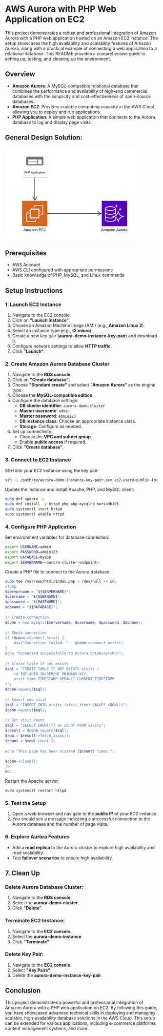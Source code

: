 # AWS Aurora with PHP Web Application on EC2

This project demonstrates a robust and professional integration of Amazon Aurora with a PHP web application hosted on an Amazon EC2 instance. The setup showcases the high availability and scalability features of Amazon Aurora, along with a practical example of connecting a web application to a relational database. This README provides a comprehensive guide to setting up, testing, and cleaning up the environment.

## Overview

- **Amazon Aurora**: A MySQL-compatible relational database that combines the performance and availability of high-end commercial databases with the simplicity and cost-effectiveness of open-source databases.
- **Amazon EC2**: Provides scalable computing capacity in the AWS Cloud, allowing you to deploy and run applications.
- **PHP Application**: A simple web application that connects to the Aurora database to log and display page visits.

## General Design Solution: 

![Diagram of the project](./07_awsaurora.png)


## Prerequisites

- AWS Account
- AWS CLI configured with appropriate permissions
- Basic knowledge of PHP, MySQL, and Linux commands

## Setup Instructions

### 1. Launch EC2 Instance

1. Navigate to the EC2 console.
2. Click on **"Launch Instance"**.
3. Choose an Amazon Machine Image (AMI) (e.g., **Amazon Linux 2**).
4. Select an instance type (e.g., **t2.micro**).
5. Create a new key pair (**aurora-demo-instance-key-pair**) and download it.
6. Configure network settings to allow **HTTP traffic**.
7. Click **"Launch"**.

### 2. Create Amazon Aurora Database Cluster

1. Navigate to the **RDS console**.
2. Click on **"Create database"**.
3. Choose **"Standard create"** and select **"Amazon Aurora"** as the engine type.
4. Choose the **MySQL-compatible edition**.
5. Configure the database settings:
   - **DB cluster identifier**: `aurora-demo-cluster`
   - **Master username**: `admin`
   - **Master password**: `admin123`
   - **DB instance class**: Choose an appropriate instance class.
   - **Storage**: Configure as needed.
6. Set up connectivity:
   - Choose the **VPC and subnet group**.
   - Enable **public access** if required.
7. Click **"Create database"**.

### 3. Connect to EC2 Instance

SSH into your EC2 instance using the key pair:

```bash
ssh -i /path/to/aurora-demo-instance-key-pair.pem ec2-user@<public-ip>
```

Update the instance and install Apache, PHP, and MySQL client:

```bash
sudo dnf update -y
sudo dnf install -y httpd php php-mysqlnd mariadb105
sudo systemctl start httpd
sudo systemctl enable httpd
```

### 4. Configure PHP Application

Set environment variables for database connection:

```bash
export USERNAME=admin
export PASSWORD=admin123
export DATABASE=myapp
export SERVERNAME=<aurora-cluster-endpoint>
```

Create a PHP file to connect to the Aurora database:

```bash
sudo tee /var/www/html/index.php > /dev/null << EOL
<?php
$servername = "${SERVERNAME}";
$username = "${USERNAME}";
$password = "${PASSWORD}";
$dbname = "${DATABASE}";

// Create connection
$conn = new mysqli($servername, $username, $password, $dbname);

// Check connection
if ($conn->connect_error) {
    die("Connection failed: " . $conn->connect_error);
}
echo "Connected successfully to Aurora database!<br>";

// Create table if not exists
$sql = "CREATE TABLE IF NOT EXISTS visits (
    id INT AUTO_INCREMENT PRIMARY KEY,
    visit_time TIMESTAMP DEFAULT CURRENT_TIMESTAMP
)";
$conn->query($sql);

// Insert new visit
$sql = "INSERT INTO visits (visit_time) VALUES (NOW())";
$conn->query($sql);

// Get visit count
$sql = "SELECT COUNT(*) as count FROM visits";
$result = $conn->query($sql);
$row = $result->fetch_assoc();
$count = $row['count'];

echo "This page has been visited {$count} times.";

$conn->close();
?>
EOL
```

Restart the Apache server:

```bash
sudo systemctl restart httpd
```

### 5. Test the Setup

1. Open a web browser and navigate to the **public IP** of your EC2 instance.
2. You should see a message indicating a successful connection to the Aurora database and the number of page visits.

### 6. Explore Aurora Features

- Add a **read replica** to the Aurora cluster to explore high availability and read scalability.
- Test **failover scenarios** to ensure high availability.

## 7. Clean Up

### Delete Aurora Database Cluster:

1. Navigate to the **RDS console**.
2. Select the **aurora-demo-cluster**.
3. Click **"Delete"**.

### Terminate EC2 Instance:

1. Navigate to the **EC2 console**.
2. Select the **aurora-demo-instance**.
3. Click **"Terminate"**.

### Delete Key Pair:

1. Navigate to the **EC2 console**.
2. Select **"Key Pairs"**.
3. Delete the **aurora-demo-instance-key-pair**.

## Conclusion

This project demonstrates a powerful and professional integration of Amazon Aurora with a PHP web application on EC2. By following this guide, you have showcased advanced technical skills in deploying and managing scalable, high-availability database solutions in the AWS Cloud. This setup can be extended for various applications, including e-commerce platforms, content management systems, and more.

